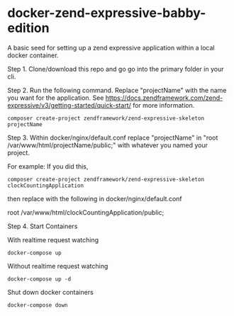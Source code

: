 # docker-zend-expressive-babby-edition
A basic seed for setting up a zend expressive application within a local docker container.

Step 1. Clone/download this repo and go go into the primary folder in your cli.

Step 2. Run the following command. Replace "projectName" with the name you want for the application.
See https://docs.zendframework.com/zend-expressive/v3/getting-started/quick-start/ for more information.
```
composer create-project zendframework/zend-expressive-skeleton projectName
```
Step 3. Within docker/nginx/default.conf replace "projectName" in "root /var/www/html/projectName/public;" with whatever you named your project. 

For example:
If you did this,
```
composer create-project zendframework/zend-expressive-skeleton clockCountingApplication
```
then replace with the following in docker/nginx/default.conf

root /var/www/html/clockCountingApplication/public;

Step 4. Start Containers

With realtime request watching
```
docker-compose up
```

Without realtime request watching
```
docker-compose up -d
```

Shut down docker containers
```
docker-compose down
```